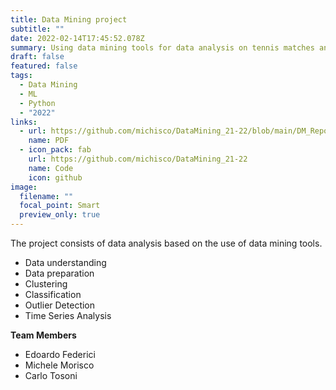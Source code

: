 ```yaml
---
title: Data Mining project
subtitle: ""
date: 2022-02-14T17:45:52.078Z
summary: Using data mining tools for data analysis on tennis matches and player stats.
draft: false
featured: false
tags:
  - Data Mining
  - ML
  - Python
  - "2022"
links:
  - url: https://github.com/michisco/DataMining_21-22/blob/main/DM_Report_16.pdf
    name: PDF
  - icon_pack: fab
    url: https://github.com/michisco/DataMining_21-22
    name: Code
    icon: github
image:
  filename: ""
  focal_point: Smart
  preview_only: true
---
```

The project consists of data analysis based on the use of data mining tools.

* Data understanding
* Data preparation
* Clustering
* Classification
* Outlier Detection
* Time Series Analysis



**Team Members**

* Edoardo Federici
* Michele Morisco
* Carlo Tosoni